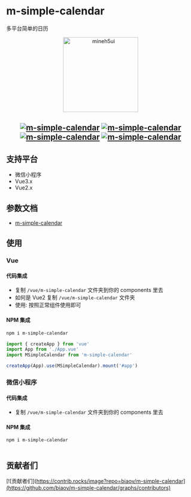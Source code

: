 # m-simple-calendar

多平台简单的日历

<p align="center">
    <a href="https://mineh5ui.biaov.cn/v2/doc/calendar">
        <img src="https://biaov.cn/static/calendar.svg" width="200px" title="mineh5ui" alt="mineh5ui">
    </a>
</p>

<h2 align="center">
  <a href="https://npmjs.com/package/m-simple-calendar"><img src="https://img.shields.io/npm/v/m-simple-calendar.svg?logo=npm" alt="m-simple-calendar" /></a>
  <a href="https://www.npmjs.com/package/m-simple-calendar"><img src="https://img.shields.io/npm/dt/m-simple-calendar?logo=Markdown" alt="m-simple-calendar" /></a>
  <a href="https://www.npmjs.com/package/m-simple-calendar"><img src="https://packagephobia.com/badge?p=m-simple-calendar" alt="m-simple-calendar" /></a>
  <a href="https://github.com/biaov/m-simple-calendar/blob/main/LICENSE"><img src="https://img.shields.io/github/license/biaov/m-simple-calendar.svg?logo=Unlicense" alt="m-simple-calendar" /></a>
</h2>

## 支持平台

- 微信小程序
- Vue3.x
- Vue2.x

## 参数文档

- [m-simple-calendar](https://wordpress.biaov.cn/mine-h5-ui/calendar.html)

## 使用

### Vue

#### 代码集成

- 复制 `/vue/m-simple-calendar` 文件夹到你的 components 里去
- 如何是 Vue2 复制 `/vue/m-simple-calendar` 文件夹
- 使用: 按照正常组件使用即可

#### NPM 集成

```sh
npm i m-simple-calendar
```

```js
import { createApp } from 'vue'
import App from './App.vue'
import MSimpleCalendar from 'm-simple-calendar'

createApp(App).use(MSimpleCalendar).mount('#app')
```

### 微信小程序

#### 代码集成

- 复制 `/vue/m-simple-calendar` 文件夹到你的 components 里去


#### NPM 集成

```sh
npm i m-simple-calendar
```

```json

```

## 贡献者们

[![贡献者们](https://contrib.rocks/image?repo=biaov/m-simple-calendar](https://github.com/biaov/m-simple-calendar/graphs/contributors)
